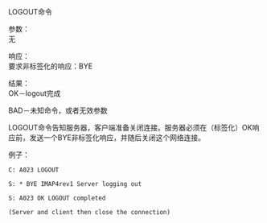 LOGOUT命令

参数：                                
无

响应：                                              
要求非标签化的响应：BYE

结果：                                              
OK－logout完成

BAD－未知命令，或者无效参数

LOGOUT命令告知服务器，客户端准备关闭连接。服务器必须在（标签化）OK响应前，发送一个BYE非标签化响应，并随后关闭这个网络连接。

例子：

```
C: A023 LOGOUT

S: * BYE IMAP4rev1 Server logging out

S: A023 OK LOGOUT completed

(Server and client then close the connection)
```